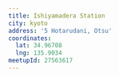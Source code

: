 ```yaml
---
title: Ishiyamadera Station
city: kyoto
address: '5 Hotarudani, Otsu'
coordinates:
  lat: 34.96708
  lng: 135.9034
meetupId: 27563617
---
```


